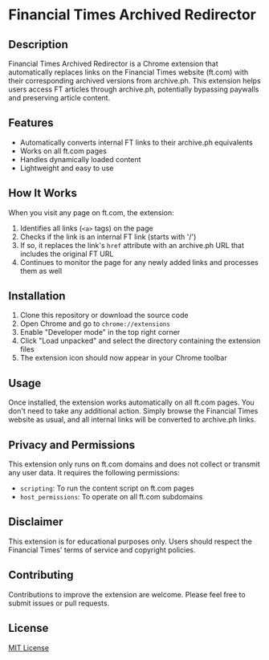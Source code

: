 # Financial Times Archived Redirector

## Description

Financial Times Archived Redirector is a Chrome extension that automatically replaces links on the Financial Times website (ft.com) with their corresponding archived versions from archive.ph. This extension helps users access FT articles through archive.ph, potentially bypassing paywalls and preserving article content.

## Features

- Automatically converts internal FT links to their archive.ph equivalents
- Works on all ft.com pages
- Handles dynamically loaded content
- Lightweight and easy to use

## How It Works

When you visit any page on ft.com, the extension:

1. Identifies all links (`<a>` tags) on the page
2. Checks if the link is an internal FT link (starts with '/')
3. If so, it replaces the link's `href` attribute with an archive.ph URL that includes the original FT URL
4. Continues to monitor the page for any newly added links and processes them as well

## Installation

1. Clone this repository or download the source code
2. Open Chrome and go to `chrome://extensions`
3. Enable "Developer mode" in the top right corner
4. Click "Load unpacked" and select the directory containing the extension files
5. The extension icon should now appear in your Chrome toolbar

## Usage

Once installed, the extension works automatically on all ft.com pages. You don't need to take any additional action. Simply browse the Financial Times website as usual, and all internal links will be converted to archive.ph links.

## Privacy and Permissions

This extension only runs on ft.com domains and does not collect or transmit any user data. It requires the following permissions:

- `scripting`: To run the content script on ft.com pages
- `host_permissions`: To operate on all ft.com subdomains

## Disclaimer

This extension is for educational purposes only. Users should respect the Financial Times' terms of service and copyright policies.

## Contributing

Contributions to improve the extension are welcome. Please feel free to submit issues or pull requests.

## License

[MIT License](LICENSE)
